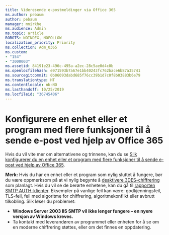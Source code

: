 ```yaml
---
title: Videresende e-postmeldinger via Office 365
ms.author: pebaum
author: pebaum
manager: mnirkhe
ms.audience: Admin
ms.topic: article
ROBOTS: NOINDEX, NOFOLLOW
localization_priority: Priority
ms.collection: Adm_O365
ms.custom:
- "154"
- "3000003"
ms.assetid: 84191e23-496c-495a-a2ec-28c5ae0d4c0b
ms.openlocfilehash: e971593b7a67e1bb40243fc762bace6b87a35741
ms.sourcegitcommit: 0b06093dabd685f76cc39b1d7c0f8b03883b6e79
ms.translationtype: HT
ms.contentlocale: nb-NO
ms.lasthandoff: 10/25/2019
ms.locfileid: "36745406"
---
```

# <a name="set-up-a-multifunction-device-or-application-to-send-email-using-office-365"></a>Konfigurere en enhet eller et program med flere funksjoner til å sende e-post ved hjelp av Office 365

Hvis du vil vite mer om alternativene og trinnene, kan du se [Slik konfigurerer du en enhet eller et program med flere funksjoner til å sende e-post ved hjelp av Office 365](https://docs.microsoft.com/Exchange/mail-flow-best-practices/how-to-set-up-a-multifunction-device-or-application-to-send-email-using-office-3).
  
**Merk:** Hvis du har en enhet eller et program som nylig sluttet å fungere, bør du være oppmerksom på at vi nylig begynte å [deaktivere 3DES-chiffrering](https://docs.microsoft.com/office365/securitycompliance/technical-reference-details-about-encryption) som planlagt. Hvis du vil se de berørte enhetene, kan du gå til [rapporten SMTP AUTH-klienter](https://protection.office.com/mailflow/dashboard). Eksempler på vanlige feil kan være: godkjenningsfeil, TLS-feil, feil med algoritme for chiffrering, algoritmekonflikt eller avbrutt tilkobling. Slik løser du problemet:
 - **Windows Server 2003 IIS SMTP vil ikke lenger fungere – en nyere versjon av Windows kreves.**  
 - Ta kontakt med leverandøren av programmet eller enheten for å se om en moderne chiffrering støttes, eller om det finnes en oppdatering.

